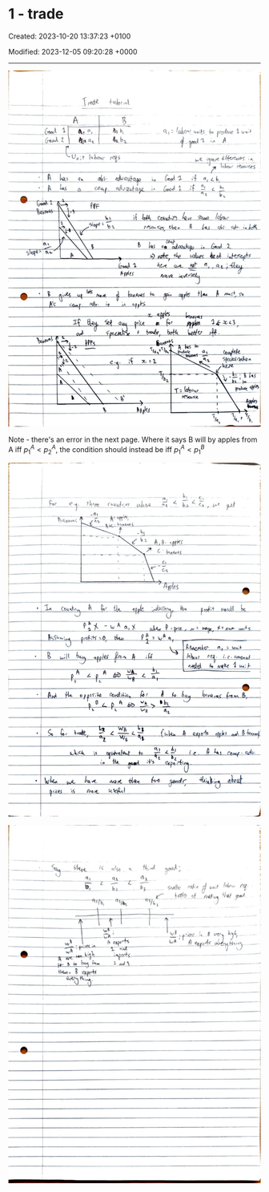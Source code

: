 # 1 - trade

Created: 2023-10-20 13:37:23 +0100

Modified: 2023-12-05 09:20:28 +0000

---

![](../../media/Year-1-Micro-1---trade-image1.jpeg)

Note - there's an error in the next page. Where it says
B will by apples from A iff $p_1^A \lt p_2^A$, the
condition should instead be iff $p_1^A \lt p_1^B$

![](../../media/Year-1-Micro-1---trade-image2.jpeg)



![](../../media/Year-1-Micro-1---trade-image3.jpeg)



